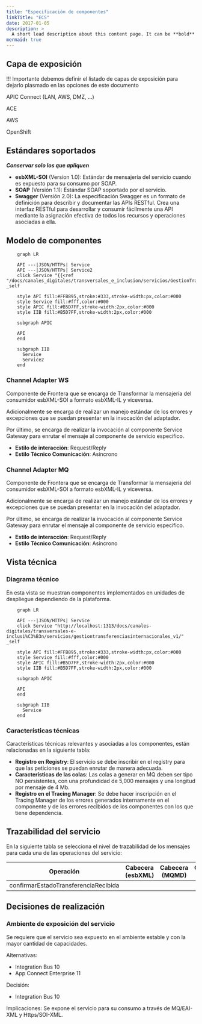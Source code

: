 ```yaml
---
title: "Especificación de componentes"
linkTitle: "ECS"
date: 2017-01-05
description: >
  A short lead description about this content page. It can be **bold** or _italic_ and can be split over multiple paragraphs.
mermaid: true
---
```

## **Capa de exposición**
!!! Importante debemos definir el listado de capas de exposición para dejarlo plasmado en las opciones de este documento

APIC Connect (LAN, AWS, DMZ, ...)

ACE

AWS

OpenShift

## **Estándares soportados**
**_Conservar solo los que apliquen_**

- **esbXML-SOI** (Version 1.0): Estándar de mensajería del servicio cuando es expuesto para su consumo por SOAP.
- **SOAP** (Versión 1.1): Estándar SOAP soportado por el servicio.
- **Swagger** (Versión 2.0): La especificación Swagger es un formato de definición para describir y documentar las APIs RESTful. Crea una interfaz RESTful para desarrollar y consumir fácilmente una API mediante la asignación efectiva de todos los recursos y operaciones asociadas a ella.

## **Modelo de componentes**

```mermaid
    graph LR

    API ---|JSON/HTTPs| Service
    API ---|JSON/HTTPs| Service2
    click Service "{{<ref "/docs/canales_digitales/transversales_e_inclusion/servicios/GestionTransferenciasInternacionales_v1/_index.md">}}" _self

    style API fill:#FFB895,stroke:#333,stroke-width:px,color:#000
    style Service fill:#fff,color:#000
    style APIC fill:#B5D7FF,stroke-width:2px,color:#000
    style IIB fill:#B5D7FF,stroke-width:2px,color:#000

    subgraph APIC
  
    API
    end

    subgraph IIB
      Service
      Service2
    end
```

### Channel Adapter WS
Componente de Frontera que se encarga de Transformar la mensajería del consumidor esbXML-SOI a formato esbXML-IL y viceversa. 

Adicionalmente se encarga de realizar un manejo estándar de los errores y excepciones que se puedan presentar en la invocación del adaptador. 

Por último, se encarga de realizar la invocación al componente Service Gateway para enrutar el mensaje al componente de servicio específico.

- **Estilo de interacción**: Request/Reply
- **Estilo Técnico Comunicación**: Asíncrono

### Channel Adapter MQ
Componente de Frontera que se encarga de Transformar la mensajería del consumidor esbXML-SOI a formato esbXML-IL y viceversa. 

Adicionalmente se encarga de realizar un manejo estándar de los errores y excepciones que se puedan presentar en la invocación del adaptador. 

Por último, se encarga de realizar la invocación al componente Service Gateway para enrutar el mensaje al componente de servicio específico.

- **Estilo de interacción**: Request/Reply
- **Estilo Técnico Comunicación**: Asíncrono

## **Vista técnica**

### Diagrama técnico
En esta vista se muestran componentes implementados en unidades de despliegue dependiendo de la plataforma.

```mermaid
    graph LR

    API ---|JSON/HTTPs| Service
    click Service "http://localhost:1313/docs/canales-digitales/transversales-e-inclusi%C3%B3n/servicios/gestiontransferenciasinternacionales_v1/" _self

    style API fill:#FFB895,stroke:#333,stroke-width:px,color:#000
    style Service fill:#fff,color:#000
    style APIC fill:#B5D7FF,stroke-width:2px,color:#000
    style IIB fill:#B5D7FF,stroke-width:2px,color:#000

    subgraph APIC
  
    API
    end

    subgraph IIB
      Service
    end
```


### Características técnicas
Características técnicas relevantes y asociadas a los componentes, están relacionadas en la siguiente tabla:

- **Registro en Registry**: El servicio se debe inscribir en el registry para que las peticiones se puedan enrutar de manera adecuada.
- **Características de las colas**: Las colas a generar en MQ deben ser tipo NO persistentes, con una profundidad de 5,000 mensajes y una longitud por mensaje de 4 Mb.
- **Registro en el Tracing Manager**: Se debe hacer inscripción en el Tracing Manager de los errores generados internamente en el componente y de los errores recibidos de los componentes con los que tiene dependencia.

## **Trazabilidad del servicio**
En la siguiente tabla se selecciona el nivel de trazabilidad de los mensajes para cada una de las operaciones del servicio:

|Operación|Cabecera (esbXML)|Cabecera (MQMD)|Carga útil|Mensaje completo|System Exception|
|:-:|:-:|:-:|:-:|:-:|:-:|
|confirmarEstadoTransferenciaRecibida||||X|X|

## **Decisiones de realización**

### Ambiente de exposición del servicio
Se requiere que el servicio sea expuesto en el ambiente estable y con la mayor cantidad de capacidades.

Alternativas:
- Integration Bus 10
- App Connect Enterprise 11

Decisión:
- Integration Bus 10

Implicaciones: Se expone el servicio para su consumo a través de MQ/EAI-XML y Https/SOI-XML.